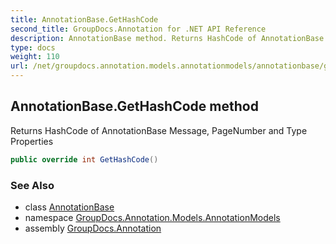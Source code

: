 ```yaml
---
title: AnnotationBase.GetHashCode
second_title: GroupDocs.Annotation for .NET API Reference
description: AnnotationBase method. Returns HashCode of AnnotationBase Message PageNumber and Type Properties
type: docs
weight: 110
url: /net/groupdocs.annotation.models.annotationmodels/annotationbase/gethashcode/
---
```

## AnnotationBase.GetHashCode method

Returns HashCode of AnnotationBase Message, PageNumber and Type Properties

```csharp
public override int GetHashCode()
```

### See Also

* class [AnnotationBase](../)
* namespace [GroupDocs.Annotation.Models.AnnotationModels](../../annotationbase/)
* assembly [GroupDocs.Annotation](../../../)


